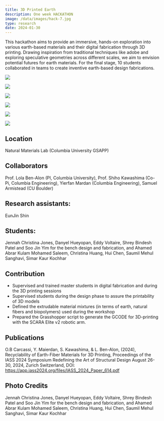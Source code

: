 ```yaml
---
title: 3D Printed Earth 
description: One week HACKATHON 
image: /data/images/hack-7.jpg
type: research
date: 2024-01-30
---
```

This hackathon aims to provide an immersive, hands-on exploration into various earth-based materials and their digital fabrication through 3D printing. Drawing inspiration from traditional techniques like adobe and exploring speculative geometries across different scales, we aim to envision potential futures for earth materials.
For the final stage, 10 students collaborated in teams to create inventive earth-based design fabrications. 

![](/data/images/hack-1.jpg)

![](/data/images/hack-2.jpg)

![](/data/images/hack-3.jpg)

![](/data/images/hack-4.jpg)

![](/data/images/hack-5.jpg)

![](/data/images/hack-6.jpg)

## Location
Natural Materials Lab (Columbia University GSAPP)

## Collaborators
Prof. Lola Ben-Alon (PI, Columbia University), Prof. Shiho Kawashima (Co-Pi, Columbia Engineering), Yierfan Mardan (Columbia Engineering), Samuel Armistead (CU Boulder)

## Research assistants:
EunJin Shin

## Students:
Jennah Christina Jones, Danyel Hueyopan, Eddy Voltaire, Shrey Bindesh Patel and Soo Jin Yim for the bench design and fabrication, and Ahamed Abrar Kulam Mohamed Saleem, Christina Huang, Hui Chen, Saumil Mehul Sanghavi, Simar Kaur Kochhar

## Contribution
- Supervised and trained master students in digital fabrication and during the 3D printing sessions
- Supervised students during the design phase to assure the printability of 3D models
- Defined the extrudable material mixtures (in terms of earth, natural fibers and biopolymers) used during the workshop
- Prepared the Grasshopper script to generate the GCODE for 3D-printing with the SCARA Elite v2 robotic arm.

## Publications
O.B Carcassi, Y. Maierdan, S. Kawashima, & L. Ben-Alon, (2024), Recyclability of Earth-Fiber Materials for 3D Printing, Proceedings of the IASS 2024 Symposium Redefining the Art of Structural Design August 26-30, 2024, Zurich Switzerland, DOI: https://app.iass2024.org/files/IASS_2024_Paper_614.pdf

## Photo Credits
Jennah Christina Jones, Danyel Hueyopan, Eddy Voltaire, Shrey Bindesh Patel and Soo Jin Yim for the bench design and fabrication, and Ahamed Abrar Kulam Mohamed Saleem, Christina Huang, Hui Chen, Saumil Mehul Sanghavi, Simar Kaur Kochhar
